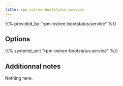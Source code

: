 ```yaml
---
title: rpm-ostree-bootstatus.service
---
```


{{% provided_by "rpm-ostree-bootstatus.service" %}}

## Options

{{% systemd_unit "rpm-ostree-bootstatus.service" %}}

## Additionnal notes

Nothing here.
